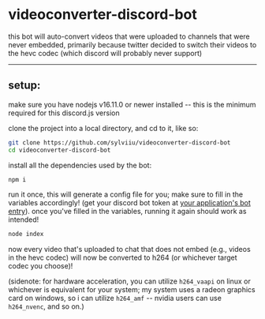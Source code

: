 # videoconverter-discord-bot
this bot will auto-convert videos that were uploaded to channels that were never embedded, primarily because twitter decided to switch their videos to the hevc codec (which discord will probably never support)

-----

## setup:

make sure you have nodejs v16.11.0 or newer installed -- this is the minimum required for this discord.js version

clone the project into a local directory, and cd to it, like so:

```bash
git clone https://github.com/sylviiu/videoconverter-discord-bot
cd videoconverter-discord-bot
```

install all the dependencies used by the bot:

```bash
npm i
```

run it once, this will generate a config file for you; make sure to fill in the variables accordingly! (get your discord bot token at [your application's bot entry](https://discord.com/developers/applications/)). once you've filled in the variables, running it again should work as intended!

```bash
node index
```

now every video that's uploaded to chat that does not embed (e.g., videos in the hevc codec) will now be converted to h264 (or whichever target codec you choose)!

(sidenote: for hardware acceleration, you can utilize `h264_vaapi` on linux or whichever is equivalent for your system; my system uses a radeon graphics card on windows, so i can utilize `h264_amf` -- nvidia users can use `h264_nvenc`, and so on.)